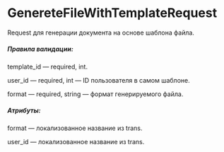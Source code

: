 # GenereteFileWithTemplateRequest

Request для генерации документа на основе шаблона файла.

##### Правила валидации:

template_id — required, int.

user_id — required, int — ID пользователя в самом шаблоне.

format — required, string — формат генерируемого файла.

##### Атрибуты:

format — локализованное название из trans.

user_id — локализованное название из trans.
